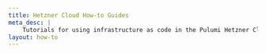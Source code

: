 ```yaml
---
title: Hetzner Cloud How-to Guides
meta_desc: |
    Tutorials for using infrastructure as code in the Pulumi Hetzner Cloud package
layout: how-to
---
```

